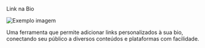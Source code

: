 Link na Bio

<img src="imagem.png" alt="Exemplo imagem">

Uma ferramenta que permite adicionar links personalizados à sua bio, conectando seu público a diversos conteúdos e plataformas com facilidade.


